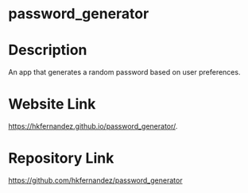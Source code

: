 # password_generator

# Description
An app that generates a random password based on user preferences.

# Website Link
 https://hkfernandez.github.io/password_generator/.

# Repository Link
https://github.com/hkfernandez/password_generator